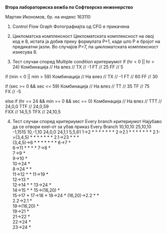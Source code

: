 **Втора лабораториска вежба по Софтверско инженерство**

Мартин Икономов, бр. на индекс 163110

1. Control Flow Graph
Фотографиајта од CFG е прикачена 

2. Цикломатска комплексност
Цикломатската комплексност на овој код е 8, истата ја добив преку формулата P+1, 
каде што P е бројот на предикатни јазли. Во случајoв P=7, па цикломатската комплексност изнесува 8.

3. Тест случаи според Multiple condition критериумот
if (hr < 0 || hr > 24)
Комбинација // На влез //
TX	//  -1 
FT	//  25
FF	//  5

if (min < 0 || min > 59)
Комбинација // На влез //
TX	// -1
FT	// 60
FF	// 30

if (sec >= 0 && sec <= 59)
Комбинација // На влез //
TT	// 35
TF	// 75		
FX	// -5	

else if (hr == 24 && min == 0 && sec == 0)
Комбинација // На влез //
TTT	// 24,0,0
TTF	// 24,0,59		
FXX	// 14,5,5
TFX	// 24,10,5

4. Тест случаи според критериумот Every branch критериумот
Најубаво да се отвори exel-от за убав приказ
Every Branch	10,10,10	25,10,10	-1,1515		10,-1,10	24,0,0	24,1,1	5,5,61
1->2		*		*		*		*		*	*	*
2->2.1		*		*		*		*		*	*	*
2.1->(3,4,5)	*		*		*		*		*	*	*
2.1->23		*								*	*	
(3,4,5)->6	*		*		*		*		*	*	*
6->7						*				
6->11		*						*		*		*
7->8						*				
7->9				*					
9->10				*					
10->24				*					
8->24						*		*			
11->12		*										*
11->19										*		
12->13								*			
12->14		*										*
13->24								*			
14->15		*										*
15->(16,20)	*						
15->17												*
17->18												*
18->24												*
(16,20)->2.2	*								*		
2.2->2.1	*						
19->(16,20)									*		
19->21											*	
21->22											*	
22->24											*	
23->24					*		




